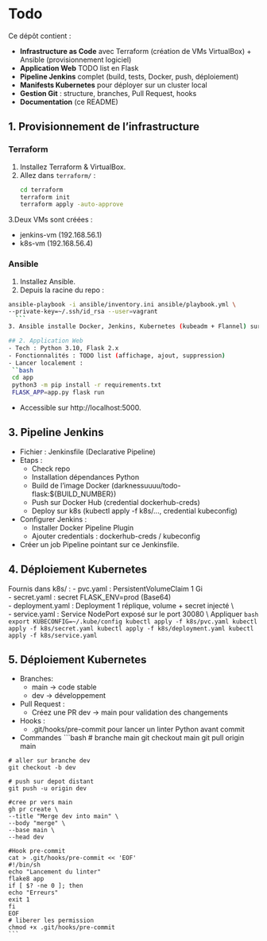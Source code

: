 # Todo

Ce dépôt contient :

- **Infrastructure as Code** avec Terraform (création de VMs VirtualBox) + Ansible (provisionnement logiciel)  
- **Application Web** TODO list en Flask  
- **Pipeline Jenkins** complet (build, tests, Docker, push, déploiement)  
- **Manifests Kubernetes** pour déployer sur un cluster local  
- **Gestion Git** : structure, branches, Pull Request, hooks  
- **Documentation** (ce README)

## 1. Provisionnement de l’infrastructure

### Terraform

1. Installez Terraform & VirtualBox.  
2. Allez dans `terraform/` :  
   ```bash
   cd terraform
   terraform init
   terraform apply -auto-approve
   ```
 3.Deux VMs sont créées :
  - jenkins-vm (192.168.56.1)
  - k8s-vm (192.168.56.4)

### Ansible
1. Installez Ansible.
2. Depuis la racine du repo :
  ```bash
  ansible-playbook -i ansible/inventory.ini ansible/playbook.yml \ 
  --private-key=~/.ssh/id_rsa --user=vagrant
    ```
3. Ansible installe Docker, Jenkins, Kubernetes (kubeadm + Flannel) sur les VMs.

## 2. Application Web
- Tech : Python 3.10, Flask 2.x
- Fonctionnalités : TODO list (affichage, ajout, suppression)
- Lancer localement :
   ``bash
   cd app
   python3 -m pip install -r requirements.txt
   FLASK_APP=app.py flask run
  ```
- Accessible sur http://localhost:5000.

## 3. Pipeline Jenkins
   - Fichier : Jenkinsfile (Declarative Pipeline)
   - Etaps :
      - Check repo
      - Installation dépendances Python
      - Build de l’image Docker (darknessuuuu/todo-flask:${BUILD_NUMBER})
      - Push sur Docker Hub (credential dockerhub-creds)
      - Deploy sur k8s (kubectl apply -f k8s/..., credential kubeconfig)
   - Configurer Jenkins :
      - Installer Docker Pipeline Plugin
      - Ajouter credentials : dockerhub-creds / kubeconfig
   - Créer un job Pipeline pointant sur ce Jenkinsfile.

## 4. Déploiement Kubernetes
   Fournis dans k8s/ :
      - pvc.yaml : PersistentVolumeClaim 1 Gi \
      - secret.yaml : secret FLASK_ENV=prod (Base64) \
      - deployment.yaml : Deployment 1 réplique, volume + secret injecté \  
      - service.yaml : Service NodePort exposé sur le port 30080 \ 
   Appliquer
      ```bash
      export KUBECONFIG=~/.kube/config
      kubectl apply -f k8s/pvc.yaml
      kubectl apply -f k8s/secret.yaml
      kubectl apply -f k8s/deployment.yaml
      kubectl apply -f k8s/service.yaml
    ```
## 5. Déploiement Kubernetes
   - Branches:
      - main → code stable
      - dev → développement
   - Pull Request :
      - Créez une PR dev → main pour validation des changements
   - Hooks :
      - .git/hooks/pre-commit pour lancer un linter Python avant commit
   - Commandes
    ```bash 
    # branche main
    git checkout main
    git pull origin main

    # aller sur branche dev
    git checkout -b dev

    # push sur depot distant
    git push -u origin dev

    #cree pr vers main
    gh pr create \
    --title "Merge dev into main" \
    --body "merge" \
    --base main \
    --head dev
    
    #Hook pre-commit
    cat > .git/hooks/pre-commit << 'EOF'
    #!/bin/sh
    echo "Lancement du linter"
    flake8 app
    if [ $? -ne 0 ]; then
    echo "Erreurs"
    exit 1
    fi
    EOF
    # liberer les permission
    chmod +x .git/hooks/pre-commit
    ```
